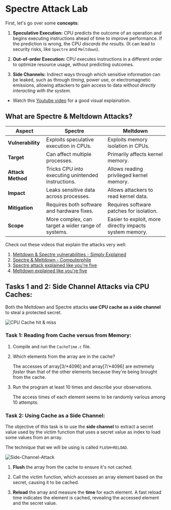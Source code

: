 # Spectre Attack Lab

First, let's go over some **concepts**:

1. **Speculative Execution:** CPU predicts the outcome of an operation and begins executing instructions ahead of time to improve performance. If the prediction is wrong, the CPU *discards the results.* (It can lead to security risks, like `Spectre` and `Meltdown`).

2. **Out-of-order Execution:** CPU executes instructions in a different order to optimize resource usage, without predicting outcomes.

3. **Side Channels:** Indirect ways through which sensitive information can be leaked, such as through *timing*, power use, or electromagnetic emissions, allowing attackers to gain access to data *without directly interacting with the system.*

- Watch this [Youtube video](https://youtu.be/syAdX44pokE?si=l5CXhKV4GIKLq6iF) for a good visual explaination.

## What are Spectre & Meltdown Attacks?
| **Aspect**| **Spectre**| **Meltdown**|
|-----|-----|-----|
| **Vulnerability**     | Exploits speculative execution in CPUs.    | Exploits memory isolation in CPUs.      |
| **Target**            | Can affect multiple processes.            | Primarily affects kernel memory.        |
| **Attack Method**     | Tricks CPU into executing unintended instructions. | Allows reading privileged kernel memory. |
| **Impact**            | Leaks sensitive data across processes.    | Allows attackers to read kernel data.   |
| **Mitigation**        | Requires both software and hardware fixes. | Requires software patches for isolation.|
| **Scope**             | More complex, can target a wider range of systems. | Easier to exploit, more directly impacts system memory. |

Check out these videos that explain the attacks very well: 
1. [Meltdown & Spectre vulnerabilities - Simply Explained](https://youtu.be/bs0xswK0eZk?si=TqQPM8AXiF7c8ty_)
2. [Spectre & Meltdown - Computerphile](https://youtu.be/I5mRwzVvFGE?si=fWR-EvfntkoAs7MK)
3. [Spectre attack explained like you're five](https://youtu.be/q3-xCvzBjGs?si=JGkivo4Ve6gdYRwL)
4. [Meltdown explained like you're five](https://youtu.be/JSqDqNysycQ?si=xuaS4rGSKK-GHHXH)

## Tasks 1 and 2: Side Channel Attacks via CPU Caches: 
Both the Meltdown and Spectre attacks **use CPU cache as a side channel** to steal a protected secret.

![CPU Cache hit & miss](https://github.com/moooninjune/SEED-labs/blob/cca8d6b2b747d2d3b4be1f9681d3da227fc873b9/images/lab5-CPU-Cache.jpg)

### Task 1: Reading from Cache versus from Memory:
1. Compile and run the `CacheTime.c` file.

2. Which elements from the array are in the cache?

    The accesses of array[3/*4096] and array[7/*4096] are extremely *faster* than that of the other elements because they're being brought from the cache.

3. Run the program at least 10 times and describe your observations.

    The access times of each element seems to be randomly various among 10 attempts.


### Task 2: Using Cache as a Side Channel:
The objective of this task is to use the **side channel** to extract a secret value used by the victim function that uses a secret value as index to load some values from an array.

The technique that we will be using is called `FLUSH+RELOAD`.

![Side-Channel-Attack](https://github.com/moooninjune/SEED-labs/blob/f4bce5cd3b29ddd107bbcd313205e83f8793b04a/images/lab5-sidechannel-attack.jpg)

1. **Flush** the array from the cache to ensure it's not cached.

2. Call the victim function, which accesses an array element based on the secret, causing it to be cached.

3. **Reload** the array and measure the **time** for each element. A fast reload time indicates the element is cached, revealing the accessed element and the secret value.


